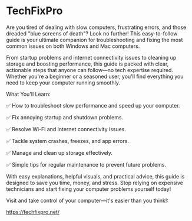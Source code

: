 # TechFixPro

Are you tired of dealing with slow computers, frustrating errors, and those dreaded "blue screens of death"? Look no further! This easy-to-follow guide is your ultimate companion for troubleshooting and fixing the most common issues on both Windows and Mac computers.

From startup problems and internet connectivity issues to cleaning up storage and boosting performance, this guide is packed with clear, actionable steps that anyone can follow—no tech expertise required. Whether you're a beginner or a seasoned user, you'll find everything you need to keep your computer running smoothly.

What You'll Learn:

✅ How to troubleshoot slow performance and speed up your computer.

✅ Fix annoying startup and shutdown problems.

✅ Resolve Wi-Fi and internet connectivity issues.

✅ Tackle system crashes, freezes, and app errors.

✅ Manage and clean up storage effectively.

✅ Simple tips for regular maintenance to prevent future problems.

With easy explanations, helpful visuals, and practical advice, this guide is designed to save you time, money, and stress. Stop relying on expensive technicians and start fixing your computer problems yourself today!

 Visit and take control of your computer—it's easier than you think!:

https://techfixpro.net/
